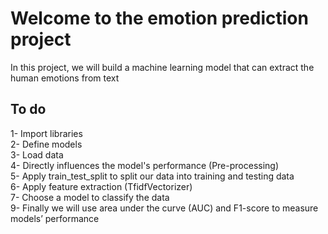 # Welcome to the emotion prediction project

In this project, we will build a machine learning model that can extract the human emotions from text

## To do

1- Import libraries<br/>
2- Define models<br/>
3- Load data<br/>
4- Directly influences the model's performance (Pre-processing)<br/>
5- Apply train_test_split to split our data into training and testing data <br/>
6- Apply feature extraction (TfidfVectorizer)<br/>
7- Choose a model to classify the data<br/>
9- Finally we will use area under the curve (AUC) and F1-score to measure models’ performance<br/>

